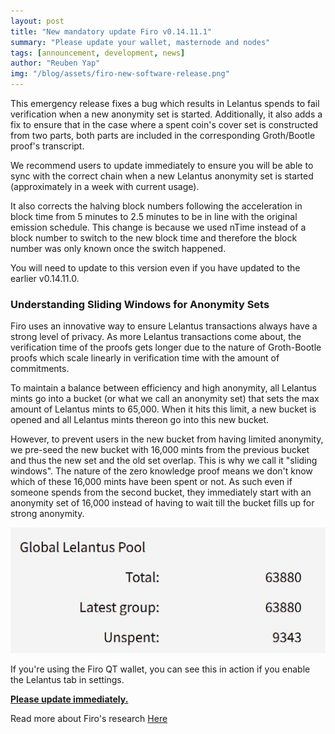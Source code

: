 ```yaml
---
layout: post
title: "New mandatory update Firo v0.14.11.1"
summary: "Please update your wallet, masternode and nodes"
tags: [announcement, development, news]
author: "Reuben Yap"
img: "/blog/assets/firo-new-software-release.png"
---
```

This emergency release fixes a bug which results in Lelantus spends to fail verification when a new anonymity set is started. Additionally, it also adds a fix to ensure that in the case where a spent coin's cover set is constructed from two parts, both parts are included in the corresponding Groth/Bootle proof's transcript.  

We recommend users to update immediately to ensure you will be able to sync with the correct chain when a new Lelantus anonymity set is started (approximately in a week with current usage).  

It also corrects the halving block numbers following the acceleration in block time from 5 minutes to 2.5 minutes to be in line with the original emission schedule. This change is because we used nTime instead of a block number to switch to the new block time and therefore the block number was only known once the switch happened.  

You will need to update to this version even if you have updated to the earlier v0.14.11.0.  

### Understanding Sliding Windows for Anonymity Sets  

Firo uses an innovative way to ensure Lelantus transactions always have a strong level of privacy. As more Lelantus transactions come about, the verification time of the proofs gets longer due to the nature of Groth-Bootle proofs which scale linearly in verification time with the amount of commitments.

To maintain a balance between efficiency and high anonymity, all Lelantus mints go into a bucket (or what we call an anonymity set) that sets the max amount of Lelantus mints to 65,000. When it hits this limit, a new bucket is opened and all Lelantus mints thereon go into this new bucket.

However, to prevent users in the new bucket from having limited anonymity, we pre-seed the new bucket with 16,000 mints from the previous bucket and thus the new set and the old set overlap. This is why we call it "sliding windows". The nature of the zero knowledge proof means we don't know which of these 16,000 mints have been spent or not. As such even if someone spends from the second bucket, they immediately start with an anonymity set of 16,000 instead of having to wait till the bucket fills up for strong anonymity.

![](/blog/assets/lelantus-anonymity-sets.jpg)

If you're using the Firo QT wallet, you can see this in action if you enable the Lelantus tab in settings.

**[Please update immediately.](https://github.com/firoorg/firo/releases/tag/v0.14.11.1)**

Read more about Firo's research [Here](https://firo.org/about/research/)
